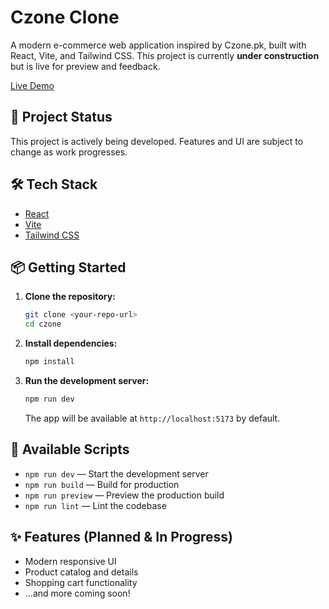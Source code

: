 # Czone Clone

A modern e-commerce web application inspired by Czone.pk, built with React, Vite, and Tailwind CSS. This project is currently **under construction** but is live for preview and feedback.

[Live Demo](https://czone-clone.vercel.app/)

## 🚧 Project Status

This project is actively being developed. Features and UI are subject to change as work progresses.

## 🛠️ Tech Stack

- [React](https://react.dev/)
- [Vite](https://vitejs.dev/)
- [Tailwind CSS](https://tailwindcss.com/)

## 📦 Getting Started

1. **Clone the repository:**
   ```bash
   git clone <your-repo-url>
   cd czone
   ```
2. **Install dependencies:**
   ```bash
   npm install
   ```
3. **Run the development server:**
   ```bash
   npm run dev
   ```
   The app will be available at `http://localhost:5173` by default.

## 📜 Available Scripts

- `npm run dev` — Start the development server
- `npm run build` — Build for production
- `npm run preview` — Preview the production build
- `npm run lint` — Lint the codebase

## ✨ Features (Planned & In Progress)

- Modern responsive UI
- Product catalog and details
- Shopping cart functionality
- ...and more coming soon!
